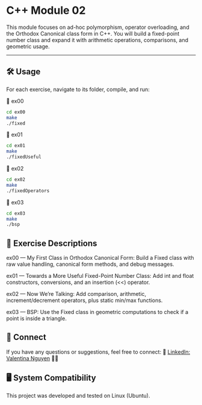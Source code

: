 # C++ Module 02

This module focuses on ad-hoc polymorphism, operator overloading, and the Orthodox Canonical class form in C++. You will build a fixed-point number class and expand it with arithmetic operations, comparisons, and geometric usage.

---

## 🛠️ Usage

For each exercise, navigate to its folder, compile, and run:

📂 ex00

```bash
cd ex00
make
./fixed
```

📂 ex01

```bash
cd ex01
make
./fixedUseful
```

📂 ex02

```bash
cd ex02
make
./fixedOperators
```

📂 ex03

```bash
cd ex03
make
./bsp
```


## 📝 Exercise Descriptions
ex00 — My First Class in Orthodox Canonical Form:
Build a Fixed class with raw value handling, canonical form methods, and debug messages.

ex01 — Towards a More Useful Fixed-Point Number Class:
Add int and float constructors, conversions, and an insertion (<<) operator.

ex02 — Now We’re Talking:
Add comparison, arithmetic, increment/decrement operators, plus static min/max functions.

ex03 — BSP:
Use the Fixed class in geometric computations to check if a point is inside a triangle.


## 💼 Connect
If you have any questions or suggestions, feel free to connect: 🔗 [LinkedIn: Valentina Nguyen](https://www.linkedin.com/in/valentina-nguyen-t/) 🙋‍♀️

## 🖥️ System Compatibility
This project was developed and tested on Linux (Ubuntu).
